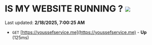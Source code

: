 # IS MY WEBSITE RUNNING ? [![](https://img.shields.io/static/v1?label=Sponsor&message=%E2%9D%A4&logo=GitHub&color=%23fe8e86)](https://github.com/sponsors/Youssef-Lehmam)

Last updated: **2/18/2025, 7:00:25 AM**

- `GET` [https://youssefservice.me](https://youssefservice.me) - **Up** (125ms)
